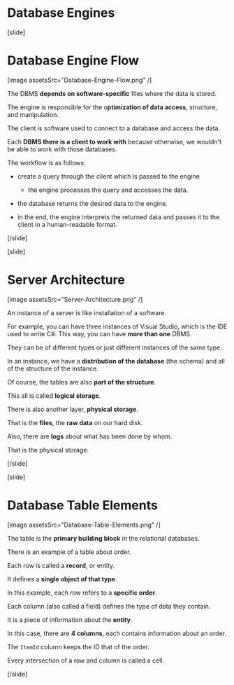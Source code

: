 # Database Engines


[slide]
# Database Engine Flow
[image assetsSrc="Database-Engine-Flow.png" /]

The DBMS **depends on software-specific** files where the data is stored.

The engine is responsible for the o**ptimization of data access**, structure, and manipulation.

The client is software used to connect to a database and access the data.

Each **DBMS there is a client to work with** because otherwise, we wouldn't be able to work with those databases.

The workflow is as follows:

- create a query through the client which is passed to the engine

   - the engine processes the query and accesses the data.

- the database returns the desired data to the engine.

- in the end, the engine interprets the returned data and passes it to the client in a human-readable format.

[/slide]

[slide]
# Server Architecture

[image assetsSrc="Server-Architecture.png" /]

An instance of a server is like installation of a software.

For example, you can have three instances of Visual Studio, which is the IDE used to write C#.
This way, you can have **more than one** DBMS.

They can be of different types or just different instances of the same type.

In an instance, we have a **distribution of the database** (the schema) and all of the structure of the instance.

Of course, the tables are also **part of the structure**.

This all is called **logical storage**.

There is also another layer, **physical storage**.

That is the **files**, the **raw data** on our hard disk.

Also, there are **logs** about what has been done by whom.

That is the physical storage.

[/slide]

[slide]
# Database Table Elements

[image assetsSrc="Database-Table-Elements.png" /]

The table is the **primary building block** in the relational databases.

There is an example of a table about order.

Each row is called a **record**, or entity.

It defines a **single object of that type**.

In this example, each row refers to a **specific order**.

Each column (also called a field) defines the type of data they contain.

It is a piece of information about the **entity**.

In this case, there are **4 columns**, each contains information about an order.

The `ItemId` column keeps the ID that of the order.

Every intersection of a row and column is called a cell.

[/slide]
